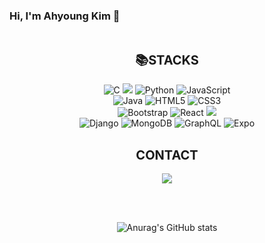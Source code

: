 ### Hi, I'm Ahyoung Kim 👋

<div align="center">

<br/>

  <span style="font-weight: bold; font-size: 20px;">📚STACKS</span><br/>  
<img alt="C" src ="https://img.shields.io/badge/C-A8B9CC.svg?&style=flat-square&logo=C&logoColor=white"/> <img src="https://img.shields.io/badge/C++-00599C?style=flat-square&logo=c%2B%2B&logoColor=white"/> <img alt="Python" src ="https://img.shields.io/badge/Python-3776AB.svg?&style=flat-square&logo=Python&logoColor=white"/> <img alt="JavaScript" src ="https://img.shields.io/badge/JavaScript-F7DF1E.svg?&style=flat-square&logo=JavaScript&logoColor=white"/> <br />
<img alt="Java" src ="https://img.shields.io/badge/Java-744E3B.svg?&style=flat-square&logo=Java&logoColor=white"/> <img alt="HTML5" src ="https://img.shields.io/badge/HTML5-E34F26.svg?&style=flat-square&logo=HTML5&logoColor=white"/> <img alt="CSS3" src ="https://img.shields.io/badge/CSS3-1572B6.svg?&style=flat-square&logo=CSS3&logoColor=white"/>  <br />
<img alt="Bootstrap" src ="https://img.shields.io/badge/Bootstrap-7952B3.svg?&style=flat-square&logo=Bootstrap&logoColor=white"/> <img alt="React" src ="https://img.shields.io/badge/React-61DAFB.svg?&style=flat-square&logo=React&logoColor=white"/> <img src="https://img.shields.io/badge/Node.js-339933?style=flat-square&logo=Node.js&logoColor=white"/>  <br />
<img alt="Django" src ="https://img.shields.io/badge/Django-092E20.svg?&style=flat-square&logo=Django&logoColor=white"/> <img alt="MongoDB" src ="https://img.shields.io/badge/MongoDB-47A248.svg?&style=flat-square&logo=MongoDB&logoColor=white"/>  <img alt="GraphQL" src ="https://img.shields.io/badge/GraphQL-E10098.svg?&style=flat-square&logo=GraphQL&logoColor=white"/>  <img alt="Expo" src ="https://img.shields.io/badge/Expo-000020.svg?&style=flat-square&logo=Expo&logoColor=white"/> 

<br/>
  <span style="font-weight: bold; font-size: 20px;">CONTACT</span><br/><br/>  
<a href="https://www.instagram.com/ayviolett/"><img src="https://img.shields.io/badge/instagram-E4405F?style=flat-square&logo=instagram&logoColor=white" /></a>

<br/><br/>

![Anurag's GitHub stats](https://github-readme-stats.vercel.app/api?username=anuraghazra&theme=radical&show_icons=true)

<!--
**Ahyoung-Kim/Ahyoung-Kim** is a ✨ _special_ ✨ repository because its `README.md` (this file) appears on your GitHub profile.

Here are some ideas to get you started:

- 🔭 I’m currently working on ...
- 🌱 I’m currently learning ...
- 👯 I’m looking to collaborate on ...
- 🤔 I’m looking for help with ...
- 💬 Ask me about ...
- 📫 How to reach me: ...
- 😄 Pronouns: ...
- ⚡ Fun fact: ...
-->
</div>
